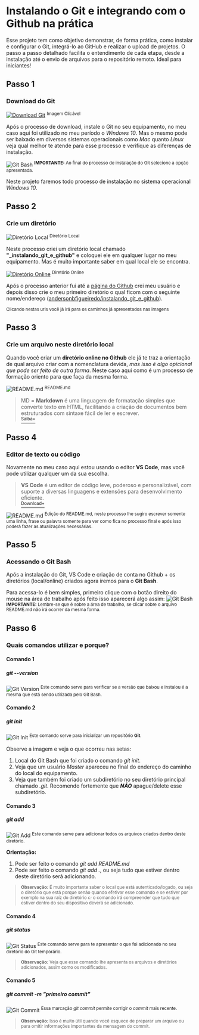 # Instalando o Git e integrando com o Github na prática

Esse projeto tem como objetivo demonstrar, de forma prática, como instalar e configurar o Git, integrá-lo ao GitHub e realizar o upload de projetos. O passo a passo detalhado facilita o entendimento de cada etapa, desde a instalação até o envio de arquivos para o repositório remoto. Ideal para iniciantes!

## Passo 1
### Download do Git

[![Download Git](./imagens/7.PNG)](https://git-scm.com/)
<sup>Imagem Clicável</sup>

Após o processo de download, instale o Git no seu equipamento, no meu caso aqui foi utilizado no meu período o *Windows 10*. Mas o mesmo pode ser baixado em diversos sistemas operacionais como *Mac* quanto *Linux* veja qual melhor te atende para esse processo e verifique as diferenças de instalação.

![Git Bash](./imagens/12.PNG)
<sup>**IMPORTANTE:** Ao final do processo de instalação do Git selecione a opção apresentada.</sup>

Neste projeto faremos todo processo de instalação no sistema operacional *Windows 10*.

## Passo 2
### Crie um diretório

![Diretório Local](./imagens/8.PNG)
<sup>Diretório Local</sup>

Neste processo criei um diretório local chamado **"_instalando_git_e_github"** e coloquei ele em qualquer lugar no meu equipamento. Mas é muito importante saber em qual local ele se encontra.

[![Diretório Online](./imagens/4.PNG)](https://github.com/andersonbfigueiredo/instalando_git_e_github.git)
<sup>Diretório Online</sup>

Após o processo anterior fui até a [página do Github](https://github.com) crei meu usuário e depois disso crie o meu primeiro diretório o qual ficom com o seguinte nome/endereço ([andersonbfigueiredo/instalando_git_e_github](https://github.com/andersonbfigueiredo/instalando_git_e_github.git)).

<sup>Clicando nestas urls você já irá para os caminhos já apresentados nas imagens</sup>

## Passo 3
### Crie um arquivo neste diretório local

Quando você criar um **diretório online no Github** ele já te traz a orientação de qual arquivo criar com a nomenclatura devida, *mas isso é algo opicional que pode ser feito de outra forma*. Neste caso aqui como é um processo de formação oriento para que faça da mesma forma.

![README.md](./imagens/9.PNG)
<sup>README.md</sup>

> MD = **Markdown** é uma linguagem de formatação simples que converte texto em HTML, facilitando a criação de documentos bem estruturados com sintaxe fácil de ler e escrever.  
> [<sup>Saiba+</sup>](https://pt.wikipedia.org/wiki/Markdown)

## Passo 4
### Editor de texto ou código

Novamente no meu caso aqui estou usando o editor **VS Code**, mas você pode utilizar qualquer um da sua escolha.

> **VS Code** é um editor de código leve, poderoso e personalizável, com suporte a diversas linguagens e extensões para desenvolvimento eficiente.  
> [<sup>Download+</sup>](https://code.visualstudio.com/download)

![README.md](./imagens/10.PNG)
<sup>Edição do README.md, neste processo lhe sugiro escrever somente uma linha, frase ou palavra somente para ver como fica no processo final e após isso poderá fazer as atualizações necessárias.</sup>

## Passo 5
### Acessando o Git Bash

Após a instalação do Git, VS Code e criação de conta no Github + os diretórios (local/online) criados agora iremos para o **Git Bash**.

Para acessa-lo é bem simples, primeiro clique com o botão direito do mouse na área de trabalho após feito isso aparecerá algo assim:
![Git Bash](./imagens/11.PNG)
<sup>**IMPORTANTE:** Lembre-se que é sobre a área de trabalho, se clicar sobre o arquivo README.md não irá ocorrer da mesma forma.</sup>

## Passo 6
### Quais comandos utilizar e porque?

#### Comando 1

##### git --version

![Git Version](./imagens/13.PNG)
<sup>Este comando serve para verificar se a versão que baixou e instalou é a mesma que está sendo utilizada pelo Git Bash.</sup>

#### Comando 2

##### git init

![Git Init](./imagens/14.PNG)
<sup>Este comando serve para inicializar um repositório **Git**.</sup>

Observe a imagem e veja o que ocorreu nas setas:
1. Local do Git Bash que foi criado o comando *git init*.
2. Veja que um usuário *Master* apareceu no final do endereço do caminho do local do equipamento.
3. Veja que também foi criado um subdiretório no seu diretório principal chamado *.git*. Recomendo fortemente que ***NÃO*** apague/delete esse subdiretório.

#### Comando 3

##### git add

![Git Add](./imagens/15.PNG)
<sup>Este comando serve para adicionar todos os arquivos criados dentro deste diretório.</sup>

**Orientação:**
1. Pode ser feito o comando *git add README.md*
2. Pode ser feito o comando *git add .*, ou seja tudo que estiver dentro deste diretório será adicionando.

> <sup>**Observação:** É muito importante saber o local que está autenticado/logado, ou seja o diretório que está porque senão quando efetivar esse comando e se estiver por exemplo na sua raíz do diretório *c:* o comando irá compreender que tudo que estiver dentro do seu dispositivo deverá se adicionado.</sup>

#### Comando 4

##### git status

![Git Status](./imagens/16.PNG)
<sup>Este comando serve para te apresentar o que foi adicionado no seu diretório do Git temporário.</sup>

> <sup>**Observação:** Veja que esse comando lhe apresenta os arquivos e diretórios adicionados, assim como os modificados.</sup>

#### Comando 5

##### git commit -m "primeiro commit"

![Git Commit](./imagens/17.PNG)
<sup>Essa marcação *git commit* permite corrigir o *commit* mais recente.</sup>

> <sup>**Observação:** Isso é muito útil quando você esquece de preparar um arquivo ou para omitir informações importantes da mensagem do commit.</sup>


